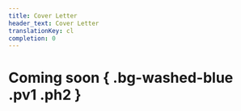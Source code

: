 ```yaml
---
title: Cover Letter
header_text: Cover Letter
translationKey: cl
completion: 0
---
```


# Coming soon { .bg-washed-blue .pv1 .ph2 }
